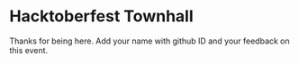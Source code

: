 # Hacktoberfest Townhall

Thanks for being here. Add your name with github ID and your feedback on this event.
